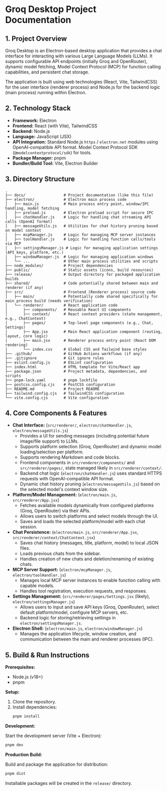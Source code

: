 # Groq Desktop Project Documentation

## 1. Project Overview

Groq Desktop is an Electron-based desktop application that provides a chat interface for interacting with various Large Language Models (LLMs). It supports configurable API endpoints (initially Groq and OpenRouter), dynamic model fetching, Model Context Protocol (MCP) for function calling capabilities, and persistent chat storage.

The application is built using web technologies (React, Vite, TailwindCSS) for the user interface (renderer process) and Node.js for the backend logic (main process) running within Electron.

## 2. Technology Stack

-   **Framework:** Electron
-   **Frontend:** React (with Vite), TailwindCSS
-   **Backend:** Node.js
-   **Language:** JavaScript (JSX)
-   **API Integration:** Standard Node.js `https` / `electron.net` modules using OpenAI-compatible API format. Model Context Protocol SDK (`@modelcontextprotocol/sdk`) for tools.
-   **Package Manager:** pnpm
-   **Bundler/Build Tool:** Vite, Electron Builder

## 3. Directory Structure

```
.
├── docs/                 # Project documentation (like this file)
├── electron/             # Electron main process code
│   ├── main.js           # Main process entry point, window/IPC handling, model fetching
│   ├── preload.js        # Electron preload script for secure IPC
│   ├── chatHandler.js    # Logic for handling chat streaming API calls (OpenAI format)
│   ├── messageUtils.js   # Utilities for chat history pruning based on model context
│   ├── mcpManager.js     # Logic for managing MCP server instances
│   ├── toolHandler.js    # Logic for handling function calls/tools via MCP
│   ├── settingsManager.js # Logic for managing application settings (API keys, platform, etc.)
│   ├── windowManager.js  # Logic for managing application windows
│   └── ...               # Other main process utilities and scripts
├── node_modules/         # Project dependencies
├── public/               # Static assets (icons, build resources)
├── release/              # Output directory for packaged application builds
├── shared/               # Code potentially shared between main and renderer (if any)
├── src/                  # Frontend (Renderer process) source code
│   ├── main/             # Potentially code shared specifically for main process build (needs verification)
│   └── renderer/         # React application code
│       ├── components/   # Reusable React UI components
│       ├── context/      # React context providers (state management, e.g., ChatContext)
│       ├── pages/        # Top-level page components (e.g., Chat, Settings)
│       ├── App.jsx       # Main React application component (routing, layout, core logic)
│       ├── main.jsx      # Renderer process entry point (React DOM rendering)
│       └── index.css     # Global CSS and Tailwind base styles
├── .github/              # GitHub Actions workflows (if any)
├── .gitignore            # Git ignore rules
├── eslint.config.js      # ESLint configuration
├── index.html            # HTML template for Vite/React app
├── package.json          # Project metadata, dependencies, and scripts
├── pnpm-lock.yaml        # pnpm lockfile
├── postcss.config.cjs    # PostCSS configuration
├── README.md             # Project README
├── tailwind.config.cjs   # TailwindCSS configuration
└── vite.config.cjs       # Vite configuration
```

## 4. Core Components & Features

-   **Chat Interface:** (`src/renderer/`, `electron/chatHandler.js`, `electron/messageUtils.js`)
    -   Provides a UI for sending messages (including potential future image/file support) to LLMs.
    -   Supports platform selection (Groq, OpenRouter) and dynamic model loading/selection per platform.
    -   Supports rendering Markdown and code blocks.
    -   Frontend components in `src/renderer/components/` and `src/renderer/pages/`, state managed likely in `src/renderer/context/`.
    -   Backend chat logic (`electron/chatHandler.js`) uses standard HTTPS requests with OpenAI-compatible API format.
    -   Dynamic chat history pruning (`electron/messageUtils.js`) based on the selected model's context window size.
-   **Platform/Model Management:** (`electron/main.js`, `src/renderer/App.jsx`)
    -   Fetches available models dynamically from configured platforms (Groq, OpenRouter) via their APIs.
    -   Allows users to switch platforms and select models through the UI.
    -   Saves and loads the selected platform/model with each chat session.
-   **Chat Persistence:** (`electron/main.js`, `src/renderer/App.jsx`, `src/renderer/context/ChatContext.jsx`)
    -   Saves chat history (messages, title, platform, model) to local JSON files.
    -   Loads previous chats from the sidebar.
    -   Handles creation of new chats and deletion/renaming of existing chats.
-   **MCP Server Support:** (`electron/mcpManager.js`, `electron/toolHandler.js`)
    -   Manages local MCP server instances to enable function calling with capable models.
    -   Handles tool registration, execution requests, and responses.
-   **Settings Management:** (`src/renderer/pages/Settings.jsx` (likely), `electron/settingsManager.js`)
    -   Allows users to input and save API keys (Groq, OpenRouter), select default platform/model, configure MCP servers, etc.
    -   Backend logic for storing/retrieving settings in `electron/settingsManager.js`.
-   **Electron Shell:** (`electron/main.js`, `electron/windowManager.js`)
    -   Manages the application lifecycle, window creation, and communication between the main and renderer processes (IPC).

## 5. Build & Run Instructions

**Prerequisites:**

-   Node.js (v18+)
-   pnpm

**Setup:**

1.  Clone the repository.
2.  Install dependencies:
    ```bash
    pnpm install
    ```

**Development:**

Start the development server (Vite + Electron):

```bash
pnpm dev
```

**Production Build:**

Build and package the application for distribution:

```bash
pnpm dist
```

Installable packages will be created in the `release/` directory.
